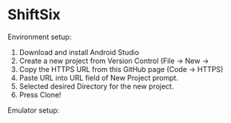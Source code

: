 # ShiftSix

Environment setup:
1) Download and install Android Studio
2) Create a new project from Version Control (File -> New -> 
3) Copy the HTTPS URL from this GitHub page (Code -> HTTPS)
4) Paste URL into URL field of New Project prompt.
5) Selected desired Directory for the new project.
6) Press Clone!

Emulator setup:

